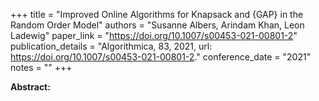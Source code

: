 +++
title = "Improved Online Algorithms for Knapsack and {GAP} in the Random Order Model"
authors = "Susanne Albers, Arindam Khan, Leon Ladewig"
paper_link = "https://doi.org/10.1007/s00453-021-00801-2"
publication_details = "Algorithmica, 83, 2021, url: <a href='https://doi.org/10.1007/s00453-021-00801-2' target='_blank'>https://doi.org/10.1007/s00453-021-00801-2</a>."
conference_date = "2021"
notes = ""
+++

<b>Abstract:</b>

